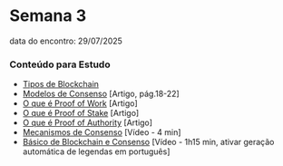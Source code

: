 # Semana 3
data do encontro: 29/07/2025

### Conteúdo para Estudo
- [Tipos de Blockchain](https://blog.cfte.education/types-of-blockchain-networks/)
- [Modelos de Consenso](https://nvlpubs.nist.gov/nistpubs/ir/2018/NIST.IR.8202.pdf) [Artigo, pág.18-22]
- [O que é Proof of Work](https://www.infomoney.com.br/guias/proof-of-work-pow/) [Artigo] 
- [O que é Proof of Stake](https://www-investopedia-com.translate.goog/terms/p/proof-stake-pos.asp?_x_tr_sl=en&_x_tr_tl=pt&_x_tr_hl=pt&_x_tr_pto=tc) [Artigo]
- [O que é Proof of Authority](https://www.geeksforgeeks.org/computer-networks/proof-of-authority-consensus/) [Artigo]
- [Mecanismos de Consenso](https://www.youtube.com/watch?v=ojxfbN78WFQ) [Vídeo - 4 min]
- [Básico de Blockchain e Consenso](https://www.youtube.com/watch?v=w7HDA8gUbpQ) [Vídeo - 1h15 min, ativar geração automática de legendas em português]
